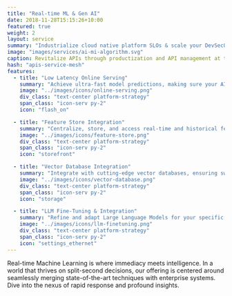 ```yaml
---
title: "Real-time ML & Gen AI"
date: 2018-11-28T15:15:26+10:00
featured: true
weight: 2
layout: service
summary: "Industrialize cloud native platform SLOs & scale your DevSecOps in an SRE model."
image: "images/services/ai-mi-algorithm.svg"
caption: Revitalize APIs through productization and API management at the core
hash: "apis-service-mesh"
features:
  - title: "Low Latency Online Serving"
    summary: "Achieve ultra-fast model predictions, making sure your AI-driven applications respond in the blink of an eye."
    image: "../images/icons/online-serving.png"
    div_class: "text-center platform-strategy"
    span_class: "icon-serv py-2"
    icon: "flash_on"

  - title: "Feature Store Integration"
    summary: "Centralize, store, and access real-time and historical feature data efficiently, ensuring consistency and speed in ML operations."
    image: "../images/icons/feature-store.png"
    div_class: "text-center platform-strategy"
    span_class: "icon-serv py-2"
    icon: "storefront"

  - title: "Vector Database Integration"
    summary: "Integrate with cutting-edge vector databases, ensuring swift data retrievals, similarity searches, and more for real-time ML tasks."
    image: "../images/icons/vector-database.png"
    div_class: "text-center platform-strategy"
    span_class: "icon-serv py-2"
    icon: "storage"

  - title: "LLM Fine-Tuning & Integration"
    summary: "Refine and adapt Large Language Models for your specific needs, and seamlessly integrate them into your application ecosystem."
    image: "../images/icons/llm-finetuning.png"
    div_class: "text-center platform-strategy"
    span_class: "icon-serv py-2"
    icon: "settings_ethernet"
---
```


Real-time Machine Learning is where immediacy meets intelligence. In a world that thrives on split-second decisions, our offering is centered around seamlessly merging state-of-the-art techniques with enterprise systems. Dive into the nexus of rapid response and profound insights.
